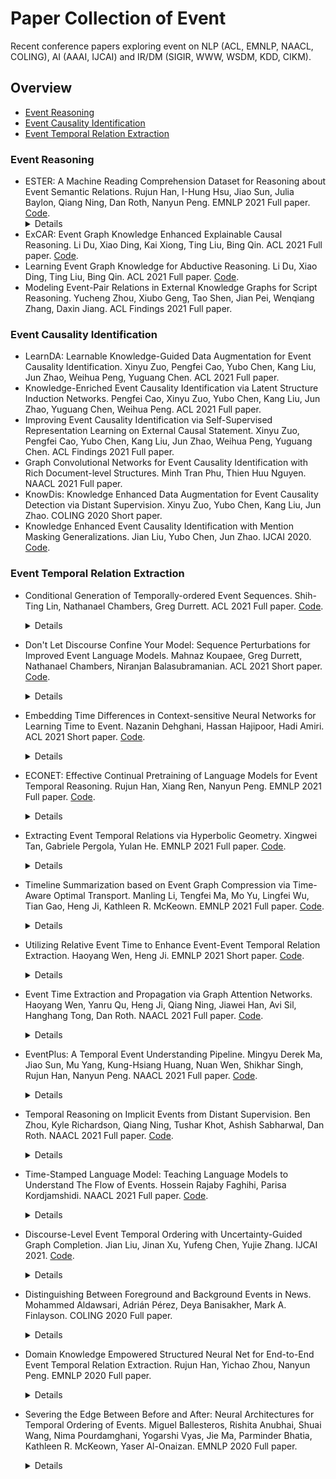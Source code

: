 # Paper Collection of Event

Recent conference papers exploring event on NLP (ACL, EMNLP, NAACL, COLING), AI (AAAI, IJCAI) and IR/DM (SIGIR, WWW, WSDM, KDD, CIKM).

## Overview

* [Event Reasoning](https://github.com/nudtzpan/Event-Papers#event-reasoning)
* [Event Causality Identification](https://github.com/nudtzpan/Event-Papers#event-causality-identification)
* [Event Temporal Relation Extraction](https://github.com/nudtzpan/Event-Papers#event-temporal-relation-extraction)

### Event Reasoning

* ESTER: A Machine Reading Comprehension Dataset for Reasoning about Event Semantic Relations. Rujun Han, I-Hung Hsu, Jiao Sun, Julia Baylon, Qiang Ning, Dan Roth, Nanyun Peng. EMNLP 2021 Full paper. [Code](https://github.com/PlusLabNLP/ESTER). <details>  <summary>Details</summary>  新数据集 包含5种事件间关系 </details>
* ExCAR: Event Graph Knowledge Enhanced Explainable Causal Reasoning. Li Du, Xiao Ding, Kai Xiong, Ting Liu, Bing Qin. ACL 2021 Full paper. [Code](https://github.com/sjcfr/xcar).
* Learning Event Graph Knowledge for Abductive Reasoning. Li Du, Xiao Ding, Ting Liu, Bing Qin. ACL 2021 Full paper. [Code](https://github.com/sjcfr/ege-RoBERTa).
* Modeling Event-Pair Relations in External Knowledge Graphs for Script Reasoning. Yucheng Zhou, Xiubo Geng, Tao Shen, Jian Pei, Wenqiang Zhang, Daxin Jiang. ACL Findings 2021 Full paper.

### Event Causality Identification

* LearnDA: Learnable Knowledge-Guided Data Augmentation for Event Causality Identification. Xinyu Zuo, Pengfei Cao, Yubo Chen, Kang Liu, Jun Zhao, Weihua Peng, Yuguang Chen. ACL 2021 Full paper.
* Knowledge-Enriched Event Causality Identification via Latent Structure Induction Networks. Pengfei Cao, Xinyu Zuo, Yubo Chen, Kang Liu, Jun Zhao, Yuguang Chen, Weihua Peng. ACL 2021 Full paper.
* Improving Event Causality Identification via Self-Supervised Representation Learning on External Causal Statement. Xinyu Zuo, Pengfei Cao, Yubo Chen, Kang Liu, Jun Zhao, Weihua Peng, Yuguang Chen. ACL Findings 2021 Full paper.
* Graph Convolutional Networks for Event Causality Identification with Rich Document-level Structures. Minh Tran Phu, Thien Huu Nguyen. NAACL 2021 Full paper.
* KnowDis: Knowledge Enhanced Data Augmentation for Event Causality Detection via Distant Supervision. Xinyu Zuo, Yubo Chen, Kang Liu, Jun Zhao. COLING 2020 Short paper.
* Knowledge Enhanced Event Causality Identification with Mention Masking Generalizations. Jian Liu, Yubo Chen, Jun Zhao. IJCAI 2020. [Code](https://github.com/jianliu-ml/EventCausalityIdentification).

### Event Temporal Relation Extraction

* Conditional Generation of Temporally-ordered Event Sequences. Shih-Ting Lin, Nathanael Chambers, Greg Durrett. ACL 2021 Full paper. [Code](https://github.com/jjasonn0717/TemporalBART). <details>  <summary>Details</summary>  Temporal Relation 采用自动化的方法从EventNarratives语料库中抽取时序事件，并采用BART模型进行编码和解码来做Temporal Event Ordering和Event Infilling的任务，其中使用Trick来对BART进行改进。 </details>

* Don't Let Discourse Confine Your Model: Sequence Perturbations for Improved Event Language Models. Mahnaz Koupaee, Greg Durrett, Nathanael Chambers, Niranjan Balasubramanian. ACL 2021 Short paper. [Code](https://github.com/StonyBrookNLP/elm-perturbations). <details>  <summary>Details</summary>  当前使用Event数据集进行训练时，Event之间的顺序直接采用的是Discourse中文本的顺序，但Event的顺序和Discourse的顺序可能并不相同。这就导致在训练时会引入偏差信息。作者提出采用事件打乱、事件Dropout以及事件Masking的数据增强方法来缓解错误的Event顺序对模型训练造成的不利影响。 </details>

* Embedding Time Differences in Context-sensitive Neural Networks for Learning Time to Event. Nazanin Dehghani, Hassan Hajipoor, Hadi Amiri. ACL 2021 Short paper. [Code](https://github.com/hajipoor/time2event). <details>  <summary>Details</summary>  给定事件E（时间戳，比如2017-08-24 18:00），给定Tweet A（时间戳：2017/08/24 11h，时间戳格式与事件E不同）和Tweet B（时间戳: 2017/08/24 08h）（Tweet A早于Tweet B），Tweet A是一个与事件E相关的Tweet，并且可能包含与事件E相关的时序信息（比如Tweet A里会说这周末发生事件E），目标就是预测Tweet B和事件E之间的前后顺序以及时间间隔。不是很理解，时间戳都有了，直接不就算出来了，可能是Tweet和事件的时间格式不一样？ </details>
* ECONET: Effective Continual Pretraining of Language Models for Event Temporal Reasoning. Rujun Han, Xiang Ren, Nanyun Peng. EMNLP 2021 Full paper. [Code](https://github.com/PlusLabNLP/ECONET). <details>  <summary>Details</summary>  新数据集 包含5种事件间关系 </details>
* Extracting Event Temporal Relations via Hyperbolic Geometry. Xingwei Tan, Gabriele Pergola, Yulan He. EMNLP 2021 Full paper. [Code](https://github.com/Xingwei-Warwick/hyper-event-TempRel). <details>  <summary>Details</summary>  新数据集 包含5种事件间关系 </details>
* Timeline Summarization based on Event Graph Compression via Time-Aware Optimal Transport. Manling Li, Tengfei Ma, Mo Yu, Lingfei Wu, Tian Gao, Heng Ji, Kathleen R. McKeown. EMNLP 2021 Full paper. [Code](https://github.com/limanling/event-graph-summarization). <details>  <summary>Details</summary>  新数据集 包含5种事件间关系 </details>
* Utilizing Relative Event Time to Enhance Event-Event Temporal Relation Extraction. Haoyang Wen, Heng Ji. EMNLP 2021 Short paper. [Code](https://github.com/wenhycs/EMNLP2021-Utilizing-Relative-Event-Time-to-Enhance-Event-Event-Temporal-Relation-Extraction). <details>  <summary>Details</summary>  新数据集 包含5种事件间关系 </details>
* Event Time Extraction and Propagation via Graph Attention Networks. Haoyang Wen, Yanru Qu, Heng Ji, Qiang Ning, Jiawei Han, Avi Sil, Hanghang Tong, Dan Roth. NAACL 2021 Full paper. [Code](https://github.com/wenhycs/NAACL2021-Event-Time-Extraction-and-Propagation-via-Graph-Attention-Networks). <details>  <summary>Details</summary>  新数据集 包含5种事件间关系 </details>
* EventPlus: A Temporal Event Understanding Pipeline. Mingyu Derek Ma, Jiao Sun, Mu Yang, Kung-Hsiang Huang, Nuan Wen, Shikhar Singh, Rujun Han, Nanyun Peng. NAACL 2021 Full paper. [Code](https://github.com/PlusLabNLP/EventPlus). <details>  <summary>Details</summary>  新数据集 包含5种事件间关系 </details>
* Temporal Reasoning on Implicit Events from Distant Supervision. Ben Zhou, Kyle Richardson, Qiang Ning, Tushar Khot, Ashish Sabharwal, Dan Roth. NAACL 2021 Full paper. [Code](https://github.com/allenai/tracie). <details>  <summary>Details</summary>  新数据集 包含5种事件间关系 </details>
* Time-Stamped Language Model: Teaching Language Models to Understand The Flow of Events. Hossein Rajaby Faghihi, Parisa Kordjamshidi. NAACL 2021 Full paper. [Code](https://github.com/HLR/TSLM). <details>  <summary>Details</summary>  新数据集 包含5种事件间关系 </details>
* Discourse-Level Event Temporal Ordering with Uncertainty-Guided Graph Completion. Jian Liu, Jinan Xu, Yufeng Chen, Yujie Zhang. IJCAI 2021. [Code](https://github.com/jianliu-ml/EventTemp). <details>  <summary>Details</summary>  新数据集 包含5种事件间关系 </details>
* Distinguishing Between Foreground and Background Events in News. Mohammed Aldawsari, Adrián Pérez, Deya Banisakher, Mark A. Finlayson. COLING 2020 Full paper. <details>  <summary>Details</summary>  新数据集 包含5种事件间关系 </details>
* Domain Knowledge Empowered Structured Neural Net for End-to-End Event Temporal Relation Extraction. Rujun Han, Yichao Zhou, Nanyun Peng. EMNLP 2020 Full paper. <details>  <summary>Details</summary>  新数据集 包含5种事件间关系 </details>
* Severing the Edge Between Before and After: Neural Architectures for Temporal Ordering of Events. Miguel Ballesteros, Rishita Anubhai, Shuai Wang, Nima Pourdamghani, Yogarshi Vyas, Jie Ma, Parminder Bhatia, Kathleen R. McKeown, Yaser Al-Onaizan. EMNLP 2020 Full paper. <details>  <summary>Details</summary>  新数据集 包含5种事件间关系 </details>
